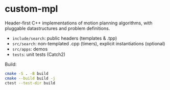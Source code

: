# custom-mpl

Header-first C++ implementations of motion planning algorithms, with pluggable datastructures and problem definitions.

- `include/search`: public headers (templates & .tpp)
- `src/search`: non-templated .cpp (timers), explicit instantiations (optional)
- `src/apps`: demos
- `tests`: unit tests (Catch2)

Build:

```bash
cmake -S . -B build
cmake --build build -j
ctest --test-dir build
```
